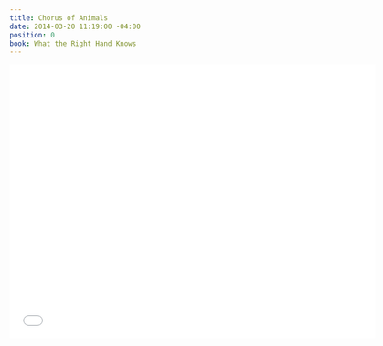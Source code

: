 ```yaml
---
title: Chorus of Animals
date: 2014-03-20 11:19:00 -04:00
position: 0
book: What the Right Hand Knows
---
```


<iframe width="640" height="480" src="//www.youtube.com/embed/WLiQs8Ha-Lc?rel=0&start=180" frameborder="0" allowfullscreen></iframe>

